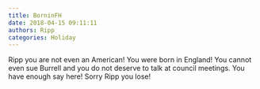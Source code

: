 ```yaml
---
title: BorninFH
date: 2018-04-15 09:11:11
authors: Ripp
categories: Holiday
---
```


 Ripp you are not even an American! You were born in England! You cannot even sue Burrell and you do not deserve to talk at council meetings. You have enough say here! Sorry Ripp you lose!